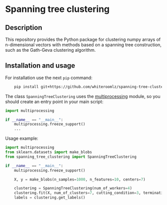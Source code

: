 # Spanning tree clustering

## Description

This repository provides the Python package for clustering numpy arrays of n-dimensional vectors with methods based on a
spanning tree construction, such as the Gath-Geva clustering algorithm.

## Installation and usage

For installation use the next `pip` command:

```bash
    pip install git+https://github.com/whiteroomlz/spanning-tree-clustering.git
```

The class `SpanningTreeClustering` uses the [multiprocessing](https://docs.python.org/3/library/multiprocessing.html)
module, so you should create an entry point in your main script:

```python
import multiprocessing

if __name__ == "__main__":
    multiprocessing.freeze_support()
    ...
```

Usage example:

```python
import multiprocessing
from sklearn.datasets import make_blobs
from spanning_tree_clustering import SpanningTreeClustering

if __name__ == "__main__":
    multiprocessing.freeze_support()

    X, y = make_blobs(n_samples=1000, n_features=10, centers=7)

    clustering = SpanningTreeClustering(num_of_workers=4)
    clustering.fit(X, num_of_clusters=7, cutting_condition=3, termination_tolerance=1, weighting_exponent=1.5)
    labels = clustering.get_labels()
```
